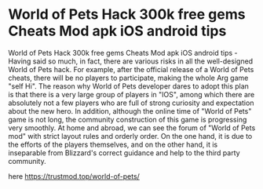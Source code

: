 # World of Pets Hack 300k free gems Cheats Mod apk iOS android tips

World of Pets Hack 300k free gems Cheats Mod apk iOS android tips - Having said so much, in fact, there are various risks in all the well-designed World of Pets hack. For example, after the official release of a World of Pets cheats, there will be no players to participate, making the whole Arg game "self Hi". The reason why World of Pets developer dares to adopt this plan is that there is a very large group of players in "IOS", among which there are absolutely not a few players who are full of strong curiosity and expectation about the new hero. In addition, although the online time of "World of Pets" game is not long, the community construction of this game is progressing very smoothly. At home and abroad, we can see the forum of "World of Pets mod" with strict layout rules and orderly order. On the one hand, it is due to the efforts of the players themselves, and on the other hand, it is inseparable from Blizzard's correct guidance and help to the third party community.

here https://trustmod.top/world-of-pets/
